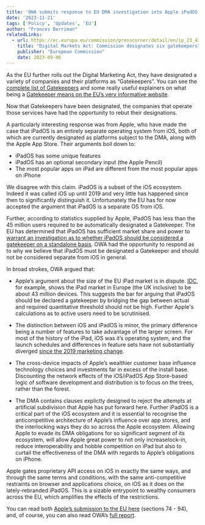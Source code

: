 ```yaml
---
title: 'OWA submits response to EU DMA investigation into Apple iPadOS'
date: '2023-11-21'
tags: ['Policy', 'Updates', 'EU']
author: "Frances Berriman"
relatedLinks:
  - url: https://ec.europa.eu/commission/presscorner/detail/en/ip_23_4328
    title: "Digital Markets Act: Commission designates six gatekeepers"
    publisher: "European Commission"
    date: 2023-09-06
---
```


As the EU further rolls out the Digital Marketing Act, they have designated a variety of companies and their platforms as “Gatekeepers”. You can see the [complete list of Gatekeepers](https://ec.europa.eu/commission/presscorner/detail/en/ip_23_4328) and some really useful explainers on what being a [Gatekeeper means on the EU’s very informative website](https://commission.europa.eu/strategy-and-policy/priorities-2019-2024/europe-fit-digital-age/digital-markets-act-ensuring-fair-and-open-digital-markets_en).

Now that Gatekeepers have been designated, the companies that operate those services have had the opportunity to rebut their designations. 

A particularly interesting response was from Apple, who have made the case that iPadOS is an entirely separate operating system from iOS, both of which are currently designated as platforms subject to the DMA, along with the Apple App Store. Their arguments boil down to:
* iPadOS has some unique features
* iPadOS has an optional secondary input (the Apple Pencil)
* The most popular apps on iPad are different from the most popular apps on iPhone

We disagree with this claim. iPadOS is a subset of the iOS ecosystem. Indeed it was called iOS up until 2019 and very little has happened since then to significantly distinguish it. Unfortunately the EU has for now accepted the argument that iPadOS is a separate OS from iOS.

Further, according to statistics supplied by Apple, iPadOS has less than the 45 million users required to be automatically designated a Gatekeeper. The EU has determined that iPadOS has sufficient market share and power to [warrant an investigation as to whether iPadOS should be considered a gatekeeper on a standalone basis](https://ec.europa.eu/competition/digital_markets_act/cases/202343/DMA_100047_5136.pdf). OWA had the opportunity to respond as to why we believe that iPadOS must be designated a Gatekeeper and should not be considered separate from iOS in general.

In broad strokes, OWA argued that:

* Apple’s argument about the size of the EU iPad market is in dispute. [IDC](https://www.idc.com/getdoc.jsp?containerId=IDC_P36344), for example, shows the iPad market in Europe (the UK inclusive) to be about 43 million devices. This suggests the bar for arguing that iPadOS should be declared a gatekeeper by bridging the gap between actual and required quantitative threshold should not be high. Further Apple's calculations as to active users need to be scrutinised.

* The distinction between iOS and iPadOS is minor, the primary difference being a number of features to take advantage of the larger screen. For most of the history of the iPad, iOS was it’s operating system, and the launch schedules and differences in feature sets have not substantially diverged [since the 2019 marketing change](https://en.wikipedia.org/wiki/IPadOS#History). 

* The cross-device impacts of Apple’s wealthier customer base influence technology choices and investments far in excess of the install base. Discounting the network effects of the iOS/iPadOS App Store-based logic of software development and distribution is to focus on the trees, rather than the forest. 

* The DMA contains clauses explictly designed to reject the attempts at artificial subdivision that Apple has put forward here. Further iPadOS is a critical part of the iOS ecosystem and it is essential to recognise the anticompetitive architecture of Apple’s influence over app stores, and the interlocking ways they do so across the Apple ecosystem. Allowing Apple to evade its DMA obligations for so significant segment of its ecosystem, will allow Apple great power to not only increaselock-in, reduce interoperability and hobble competition on iPad but also to curtail the effectiveness of the DMA with regards to Apple’s obligations on iPhone.

Apple gates proprietary API access on iOS in exactly the same ways, and through the same terms and conditions, with the same anti-competitive restraints on browser and applications choice, on iOS as it does on the lately-rebranded iPadOS. This is a sizable entrypoint to wealthy consumers across the EU, which amplifies the effects of the restrictions.

You can read both [Apple’s submission to the EU here](https://ec.europa.eu/competition/digital_markets_act/cases/202344/DMA_100025_228.pdf) (sections 74 - 94), and, of course, you can also read OWA’s [full report](/files/OWA%20-%20Response%20to%20EU%20regarding_Apple_iPadOS_-_v1.1.pdf).